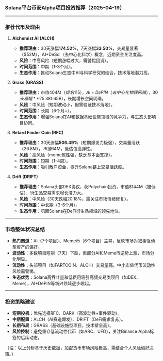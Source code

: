 ### **Solana平台币安Alpha项目投资推荐（2025-04-19）**

---

### **推荐代币及理由**
1. **Alchemist AI (ALCH)**  
   - **推荐理由**：30天涨幅**174.52%**，7天涨幅**33.50%**，交易量显著（$52M），AI+DeSci（去中心化科学）概念，近期资金关注度高。  
   - **风险**：中高风险（短期涨幅过大，需警惕回调）。  
   - **时间范围**：中期（1-3个月）。  
   - **生态作用**：推动Solana生态中AI与科学研究的结合，技术落地潜力高。  

2. **Grass (GRASS)**  
   - **推荐理由**：市值$404M（排名115），AI+DePIN（去中心化物理网络），30天涨幅**25.38%**，完全稀释估值（FDV）高（$1.65B），长期增长空间明确。  
   - **风险**：中风险（短期波动小，但需验证技术落地）。  
   - **时间范围**：长期（6个月+）。  
   - **生态作用**：增强Solana在AI和数据基础设施领域的竞争力，与生态头部项目协同。  

3. **Retard Finder Coin (RFC)**  
   - **推荐理由**：30天涨幅**506.49%**（短期爆发力极强），交易量活跃（$26.8M），市值$64M，低估值高弹性。  
   - **风险**：高风险（meme属性强，缺乏基本面支撑）。  
   - **时间范围**：短期（1-4周）。  
   - **生态作用**：吸引散户资金，提升Solana链上交易活跃度。  

4. **Drift (DRIFT)**  
   - **推荐理由**：Solana头部DEX协议，获Polychain投资，市值$144M（被低估），衍生品交易需求增长潜力大。  
   - **风险**：中风险（30天跌幅20.18%，需关注市场情绪修复）。  
   - **时间范围**：中长期（3-6个月）。  
   - **生态作用**：巩固Solana在DeFi衍生品领域的领先地位。  

---

### **市场整体状况总结**
- **热门赛道**：AI（7个项目）、Meme币（6个项目）主导，反映市场对叙事驱动型资产的偏好。  
- **波动性**：多数项目短期（7天）下跌，但部分AI和Meme币逆势上涨，市场分化明显。  
- **流动性**：头部项目（如FARTCOIN、ALCH）交易量高，中小市值代币流动性风险需警惕。  
- **生态优势**：Solana高吞吐量和低费用吸引高频交易类项目（如DEX、Meme），AI+DePIN等新兴领域逐步崛起。  

---

### **投资策略建议**
- **短期投机**：优先选择RFC、DARK（高波动性+事件驱动）。  
- **中期配置**：ALCH（AI赛道爆发）、DRIFT（DeFi需求复苏）。  
- **长期布局**：GRASS（基础设施型项目，技术壁垒高）。  
- **风险控制**：避免重仓低流动性代币（如ARC、UFD），关注Binance Alpha标签的后续动态。  

（注：以上分析基于历史数据，加密货币市场风险极高，需结合个人风险偏好决策。）